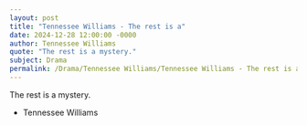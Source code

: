 ```yaml
---
layout: post
title: "Tennessee Williams - The rest is a"
date: 2024-12-28 12:00:00 -0000
author: Tennessee Williams
quote: "The rest is a mystery."
subject: Drama
permalink: /Drama/Tennessee Williams/Tennessee Williams - The rest is a
---
```


The rest is a mystery.

- Tennessee Williams
